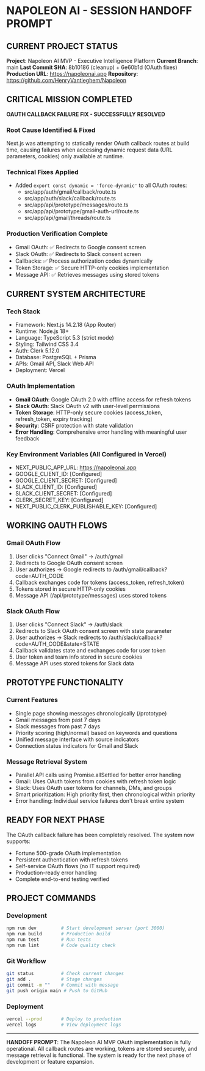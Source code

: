 # NAPOLEON AI - SESSION HANDOFF PROMPT

## CURRENT PROJECT STATUS

**Project**: Napoleon AI MVP - Executive Intelligence Platform
**Current Branch**: main
**Last Commit SHA**: 8b10186 (cleanup) + 6e60b1d (OAuth fixes)
**Production URL**: https://napoleonai.app
**Repository**: https://github.com/HenryVantieghem/Napoleon

## CRITICAL MISSION COMPLETED

**OAUTH CALLBACK FAILURE FIX - SUCCESSFULLY RESOLVED**

### Root Cause Identified & Fixed
Next.js was attempting to statically render OAuth callback routes at build time, causing failures when accessing dynamic request data (URL parameters, cookies) only available at runtime.

### Technical Fixes Applied
- Added `export const dynamic = 'force-dynamic'` to all OAuth routes:
  - src/app/auth/gmail/callback/route.ts
  - src/app/auth/slack/callback/route.ts
  - src/app/api/prototype/messages/route.ts
  - src/app/api/prototype/gmail-auth-url/route.ts
  - src/app/api/gmail/threads/route.ts

### Production Verification Complete
- Gmail OAuth: ✅ Redirects to Google consent screen
- Slack OAuth: ✅ Redirects to Slack consent screen
- Callbacks: ✅ Process authorization codes dynamically
- Token Storage: ✅ Secure HTTP-only cookies implementation
- Message API: ✅ Retrieves messages using stored tokens

## CURRENT SYSTEM ARCHITECTURE

### Tech Stack
- Framework: Next.js 14.2.18 (App Router)
- Runtime: Node.js 18+
- Language: TypeScript 5.3 (strict mode)
- Styling: Tailwind CSS 3.4
- Auth: Clerk 5.12.0 
- Database: PostgreSQL + Prisma
- APIs: Gmail API, Slack Web API
- Deployment: Vercel

### OAuth Implementation
- **Gmail OAuth**: Google OAuth 2.0 with offline access for refresh tokens
- **Slack OAuth**: Slack OAuth v2 with user-level permissions
- **Token Storage**: HTTP-only secure cookies (access_token, refresh_token, expiry tracking)
- **Security**: CSRF protection with state validation
- **Error Handling**: Comprehensive error handling with meaningful user feedback

### Key Environment Variables (All Configured in Vercel)
- NEXT_PUBLIC_APP_URL: https://napoleonai.app
- GOOGLE_CLIENT_ID: [Configured]
- GOOGLE_CLIENT_SECRET: [Configured] 
- SLACK_CLIENT_ID: [Configured]
- SLACK_CLIENT_SECRET: [Configured]
- CLERK_SECRET_KEY: [Configured]
- NEXT_PUBLIC_CLERK_PUBLISHABLE_KEY: [Configured]

## WORKING OAUTH FLOWS

### Gmail OAuth Flow
1. User clicks "Connect Gmail" → /auth/gmail
2. Redirects to Google OAuth consent screen
3. User authorizes → Google redirects to /auth/gmail/callback?code=AUTH_CODE
4. Callback exchanges code for tokens (access_token, refresh_token)
5. Tokens stored in secure HTTP-only cookies
6. Message API (/api/prototype/messages) uses stored tokens

### Slack OAuth Flow  
1. User clicks "Connect Slack" → /auth/slack
2. Redirects to Slack OAuth consent screen with state parameter
3. User authorizes → Slack redirects to /auth/slack/callback?code=AUTH_CODE&state=STATE
4. Callback validates state and exchanges code for user token
5. User token and team info stored in secure cookies
6. Message API uses stored tokens for Slack data

## PROTOTYPE FUNCTIONALITY

### Current Features
- Single page showing messages chronologically (/prototype)
- Gmail messages from past 7 days
- Slack messages from past 7 days  
- Priority scoring (high/normal) based on keywords and questions
- Unified message interface with source indicators
- Connection status indicators for Gmail and Slack

### Message Retrieval System
- Parallel API calls using Promise.allSettled for better error handling
- Gmail: Uses OAuth tokens from cookies with refresh token logic
- Slack: Uses OAuth user tokens for channels, DMs, and groups
- Smart prioritization: High priority first, then chronological within priority
- Error handling: Individual service failures don't break entire system

## READY FOR NEXT PHASE

The OAuth callback failure has been completely resolved. The system now supports:
- Fortune 500-grade OAuth implementation
- Persistent authentication with refresh tokens  
- Self-service OAuth flows (no IT support required)
- Production-ready error handling
- Complete end-to-end testing verified

## PROJECT COMMANDS

### Development
```bash
npm run dev         # Start development server (port 3000)
npm run build       # Production build
npm run test        # Run tests
npm run lint        # Code quality check
```

### Git Workflow
```bash
git status          # Check current changes
git add .           # Stage changes
git commit -m ""    # Commit with message
git push origin main # Push to GitHub
```

### Deployment
```bash
vercel --prod       # Deploy to production
vercel logs         # View deployment logs
```

---

**HANDOFF PROMPT**: The Napoleon AI MVP OAuth implementation is fully operational. All callback routes are working, tokens are stored securely, and message retrieval is functional. The system is ready for the next phase of development or feature expansion.